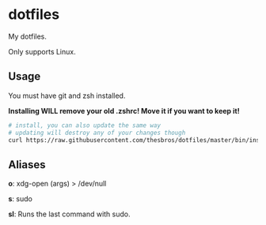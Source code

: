 # dotfiles
My dotfiles.

Only supports Linux.

## Usage
You must have git and zsh installed.

**Installing WILL remove your old .zshrc! Move it if you want to keep it!**
```bash
# install, you can also update the same way
# updating will destroy any of your changes though
curl https://raw.githubusercontent.com/thesbros/dotfiles/master/bin/install | zsh
```

## Aliases
**o**: xdg-open (args) > /dev/null

**s**: sudo

**sl**: Runs the last command with sudo.
